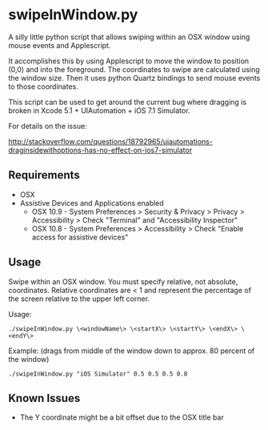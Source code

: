 swipeInWindow.py
================

A silly little python script that allows swiping within an OSX window using mouse events and Applescript.

It accomplishes this by using Applescript to move the window to position (0,0) and into the foreground. The coordinates to swipe are calculated using the window size. Then it uses python Quartz bindings to send mouse events to those coordinates.

This script can be used to get around the current bug where dragging is broken in Xcode 5.1 + UIAutomation + iOS 7.1 Simulator.

For details on the issue: 

http://stackoverflow.com/questions/18792965/uiautomations-draginsidewithoptions-has-no-effect-on-ios7-simulator

## Requirements

* OSX
* Assistive Devices and Applications enabled
   * OSX 10.9 - System Preferences > Security & Privacy > Privacy > Accessibility > Check "Terminal" and "Accessibility Inspector"
   * OSX 10.8 - System Preferences > Accessibility > Check "Enable access for assistive devices"

## Usage

Swipe within an OSX window. You must specify relative, not absolute, coordinates. Relative coordinates are < 1 and represent
the percentage of the screen relative to the upper left corner.

Usage:

    ./swipeInWindow.py \<windowName\> \<startX\> \<startY\> \<endX\> \<endY\>

Example:
(drags from middle of the window down to approx. 80 percent of the window)

    ./swipeInWindow.py "iOS Simulator" 0.5 0.5 0.5 0.8

## Known Issues

* The Y coordinate might be a bit offset due to the OSX title bar
